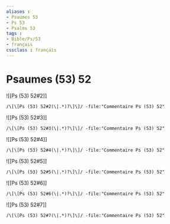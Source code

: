 ```yaml
---
aliases : 
- Psaumes 53
- Ps 53
- Psalms 53
tags : 
- Bible/Ps/53
- français
cssclass : français
---
```


# Psaumes (53) 52

![[Ps (53) 52#2]]

```query
/\[\[Ps (53) 52#2(\|.*)?\]\]/ -file:"Commentaire Ps (53) 52"
```

![[Ps (53) 52#3]]

```query
/\[\[Ps (53) 52#3(\|.*)?\]\]/ -file:"Commentaire Ps (53) 52"
```

![[Ps (53) 52#4]]

```query
/\[\[Ps (53) 52#4(\|.*)?\]\]/ -file:"Commentaire Ps (53) 52"
```

![[Ps (53) 52#5]]

```query
/\[\[Ps (53) 52#5(\|.*)?\]\]/ -file:"Commentaire Ps (53) 52"
```

![[Ps (53) 52#6]]

```query
/\[\[Ps (53) 52#6(\|.*)?\]\]/ -file:"Commentaire Ps (53) 52"
```

![[Ps (53) 52#7]]

```query
/\[\[Ps (53) 52#7(\|.*)?\]\]/ -file:"Commentaire Ps (53) 52"
```

